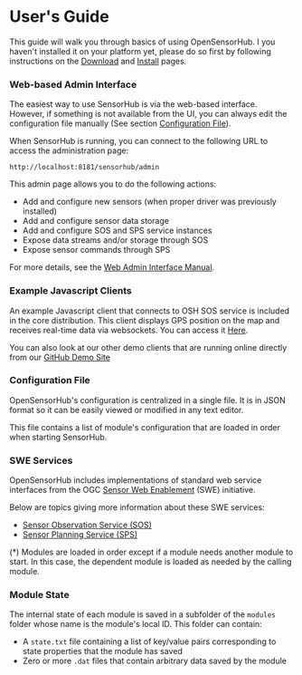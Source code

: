 User's Guide
===

This guide will walk you through basics of using OpenSensorHub. I you haven't installed it on your platform yet, please do so first by following instructions on the [Download](download.md) and [Install](install.md) pages.


### Web-based Admin Interface

The easiest way to use SensorHub is via the web-based interface. However, if something is not available from the UI, you can always edit the configuration file manually (See section [Configuration File](#configuration-file)). 

When SensorHub is running, you can connect to the following URL to access the administration page:

    http://localhost:8181/sensorhub/admin

This admin page allows you to do the following actions:

  * Add and configure new sensors (when proper driver was previously installed)
  * Add and configure sensor data storage
  * Add and configure SOS and SPS service instances
  * Expose data streams and/or storage through SOS
  * Expose sensor commands through SPS
  

For more details, see the [Web Admin Interface Manual](web-admin.md).



### Example Javascript Clients

An example Javascript client that connects to OSH SOS service is included in the core distribution. This client displays GPS position on the map and receives real-time data via websockets.
You can access it [Here](http://localhost:8181/osm_client_websockets.html).

You can also look at our other demo clients that are running online directly from our [GitHub Demo Site](http://opensensorhub.github.io/osh-js/Demos/index.html)



### Configuration File

OpenSensorHub's configuration is centralized in a single file. It is in JSON format so it can be easily viewed or modified in any text editor.

This file contains a list of module's configuration that are loaded in order when starting SensorHub. 



### SWE Services

OpenSensorHub includes implementations of standard web service interfaces from the OGC [Sensor Web Enablement](http://www.opengeospatial.org/projects/groups/sensorwebdwg) (SWE) initiative.
 
Below are topics giving more information about these SWE services:

- [Sensor Observation Service (SOS)](swe-services/sos.md)
- [Sensor Planning Service (SPS)](swe-services/sps.md)


(*) Modules are loaded in order except if a module needs another module to start. In this case, the dependent module is loaded as needed by the calling module. 


### Module State

The internal state of each module is saved in a subfolder of the `modules` folder whose name is the module's local ID. This folder can contain:

  * A `state.txt` file containing a list of key/value pairs corresponding to state properties that the module has saved
  * Zero or more `.dat` files that contain arbitrary data saved by the module
  
  

